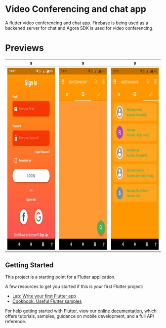 # Video Conferencing and chat app

A flutter video conferencing and chat app. 
Firebase is being used as a backened server for chat and Agora SDK is used for video conferencing.

# Previews
| s   | s   |  s  |
| ------------- | ------------- | --------------- |
| <img src="https://github.com/suyash-debug/Flutter-Video-Conferencing-and-Chat-app-using-firebase-/blob/master/ss/WhatsApp%20Image%202021-04-07%20at%204.19.39%20PM%20(4).jpeg" width="300" height="590"> | <img src="https://github.com/suyash-debug/Flutter-Video-Conferencing-and-Chat-app-using-firebase-/blob/master/ss/WhatsApp%20Image%202021-04-07%20at%204.19.39%20PM%20(5).jpeg" width="300" height="590"> | <img src="https://github.com/suyash-debug/Flutter-Video-Conferencing-and-Chat-app-using-firebase-/blob/master/ss/WhatsApp%20Image%202021-04-07%20at%204.19.39%20PM%20(2).jpeg" width="300" height="590">  || <img src="https://github.com/suyash-debug/Flutter-Video-Conferencing-and-Chat-app-using-firebase-/blob/master/ss/WhatsApp%20Image%202021-04-07%20at%204.19.39%20PM%20(1).jpeg.png" width="300" height="590">  |

## Getting Started

This project is a starting point for a Flutter application.

A few resources to get you started if this is your first Flutter project:

- [Lab: Write your first Flutter app](https://flutter.dev/docs/get-started/codelab)
- [Cookbook: Useful Flutter samples](https://flutter.dev/docs/cookbook)

For help getting started with Flutter, view our
[online documentation](https://flutter.dev/docs), which offers tutorials,
samples, guidance on mobile development, and a full API reference.
